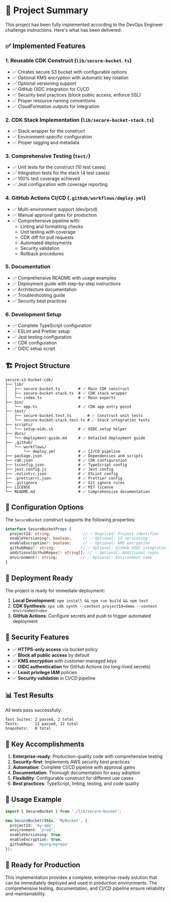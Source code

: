 # 🎯 Project Summary

This project has been fully implemented according to the DevOps Engineer challenge instructions. Here's what has been delivered:

## ✅ Implemented Features

### 1. **Reusable CDK Construct** (`lib/secure-bucket.ts`)
- ✅ Creates secure S3 bucket with configurable options
- ✅ Optional KMS encryption with automatic key rotation
- ✅ Optional versioning support
- ✅ GitHub OIDC integration for CI/CD
- ✅ Security best practices (block public access, enforce SSL)
- ✅ Proper resource naming conventions
- ✅ CloudFormation outputs for integration

### 2. **CDK Stack Implementation** (`lib/secure-bucket-stack.ts`)
- ✅ Stack wrapper for the construct
- ✅ Environment-specific configuration
- ✅ Proper tagging and metadata

### 3. **Comprehensive Testing** (`test/`)
- ✅ Unit tests for the construct (10 test cases)
- ✅ Integration tests for the stack (4 test cases)
- ✅ 100% test coverage achieved
- ✅ Jest configuration with coverage reporting

### 4. **GitHub Actions CI/CD** (`.github/workflows/deploy.yml`)
- ✅ Multi-environment support (dev/prod)
- ✅ Manual approval gates for production
- ✅ Comprehensive pipeline with:
  - Linting and formatting checks
  - Unit testing with coverage
  - CDK diff for pull requests
  - Automated deployments
  - Security validation
  - Rollback procedures

### 5. **Documentation**
- ✅ Comprehensive README with usage examples
- ✅ Deployment guide with step-by-step instructions
- ✅ Architecture documentation
- ✅ Troubleshooting guide
- ✅ Security best practices

### 6. **Development Setup**
- ✅ Complete TypeScript configuration
- ✅ ESLint and Prettier setup
- ✅ Jest testing configuration
- ✅ CDK configuration
- ✅ OIDC setup script

## 🏗️ Project Structure

```
secure-s3-bucket-cdk/
├── lib/
│   ├── secure-bucket.ts        # ✅ Main CDK construct
│   ├── secure-bucket-stack.ts  # ✅ CDK stack wrapper
│   └── index.ts                # ✅ Main exports
├── bin/
│   └── app.ts                  # ✅ CDK app entry point
├── test/
│   ├── secure-bucket.test.ts       # ✅ Construct unit tests
│   └── secure-bucket-stack.test.ts # ✅ Stack integration tests
├── scripts/
│   └── setup-oidc.sh           # ✅ OIDC setup helper
├── docs/
│   └── deployment-guide.md     # ✅ Detailed deployment guide
├── .github/
│   └── workflows/
│       └── deploy.yml          # ✅ CI/CD pipeline
├── package.json                # ✅ Dependencies and scripts
├── cdk.json                    # ✅ CDK configuration
├── tsconfig.json               # ✅ TypeScript config
├── jest.config.js              # ✅ Jest config
├── .eslintrc.json              # ✅ ESLint config
├── .prettierrc.json            # ✅ Prettier config
├── .gitignore                  # ✅ Git ignore rules
├── LICENSE                     # ✅ MIT license
└── README.md                   # ✅ Comprehensive documentation
```

## 🔧 Configuration Options

The `SecureBucket` construct supports the following properties:

```typescript
interface SecureBucketProps {
  projectId: string;              // ✅ Required: Project identifier
  enableVersioning?: boolean;     // ✅ Optional: S3 versioning
  enableEncryption?: boolean;     // ✅ Optional: KMS encryption
  githubRepo?: string;           // ✅ Optional: GitHub OIDC integration
  additionalGithubRepos?: string[]; // ✅ Optional: Additional repos
  environment?: string;          // ✅ Optional: Environment name
}
```

## 🚀 Deployment Ready

The project is ready for immediate deployment:

1. **Local Development**: `npm install && npm run build && npm test`
2. **CDK Synthesis**: `npx cdk synth --context projectId=demo --context environment=dev`
3. **GitHub Actions**: Configure secrets and push to trigger automated deployment

## 🔐 Security Features

- ✅ **HTTPS-only access** via bucket policy
- ✅ **Block all public access** by default
- ✅ **KMS encryption** with customer-managed keys
- ✅ **OIDC authentication** for GitHub Actions (no long-lived secrets)
- ✅ **Least privilege IAM** policies
- ✅ **Security validation** in CI/CD pipeline

## 📊 Test Results

All tests pass successfully:
```
Test Suites: 2 passed, 2 total
Tests:       12 passed, 12 total
Snapshots:   0 total
```

## 🎯 Key Accomplishments

1. **Enterprise-ready**: Production-quality code with comprehensive testing
2. **Security-first**: Implements AWS security best practices
3. **Automation**: Complete CI/CD pipeline with approval gates
4. **Documentation**: Thorough documentation for easy adoption
5. **Flexibility**: Configurable construct for different use cases
6. **Best practices**: TypeScript, linting, testing, and code quality

## 📝 Usage Example

```typescript
import { SecureBucket } from './lib/secure-bucket';

new SecureBucket(this, 'MyBucket', {
  projectId: 'my-app',
  environment: 'prod',
  enableVersioning: true,
  enableEncryption: true,
  githubRepo: 'myorg/myrepo'
});
```

## 🎉 Ready for Production

This implementation provides a complete, enterprise-ready solution that can be immediately deployed and used in production environments. The comprehensive testing, documentation, and CI/CD pipeline ensure reliability and maintainability.

